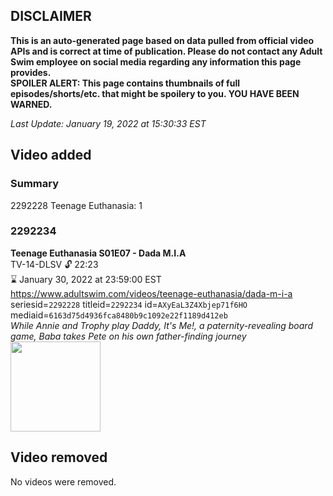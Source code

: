 ## DISCLAIMER
**This is an auto-generated page based on data pulled from official video APIs and is correct at time of publication. Please do not contact any Adult Swim employee on social media regarding any information this page provides.**  
**SPOILER ALERT: This page contains thumbnails of full episodes/shorts/etc. that might be spoilery to you. YOU HAVE BEEN WARNED.**  

_Last Update: January 19, 2022 at 15:30:33 EST_
## Video added
### Summary
2292228 Teenage Euthanasia: 1  
### 2292234
**Teenage Euthanasia S01E07 - Dada M.I.A**  
TV-14-DLSV 🔓 22:23  
⌛ January 30, 2022 at 23:59:00 EST  
https://www.adultswim.com/videos/teenage-euthanasia/dada-m-i-a  
seriesid=`2292228` titleid=`2292234` id=`AXyEaL3Z4Xbjep71f6HO` mediaid=`6163d75d4936fca8480b9c1092e22f1189d412eb`  
_While Annie and Trophy play Daddy, It's Me!, a paternity-revealing board game, Baba takes Pete on his own father-finding journey_  
<a href="https://media.cdn.adultswim.com/uploads/20211015/thumbnails/2_2110151043400-TeenageEuthanasia_106_DadaMIA.png"><img src="https://media.cdn.adultswim.com/uploads/20211015/thumbnails/2_2110151043400-TeenageEuthanasia_106_DadaMIA.png" height="144px" /></a>
## Video removed
No videos were removed.  
